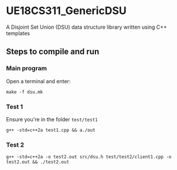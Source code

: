 # UE18CS311_GenericDSU
A Disjoint Set Union (DSU) data structure library written using C++ templates

## Steps to compile and run

### Main program

Open a terminal and enter:
```
make -f dsu.mk
```

### Test 1
Ensure you're in the folder `test/test1`
```
g++ -std=c++2a test1.cpp && a./out
```

### Test 2

```
g++ -std=c++2a -o test2.out src/dsu.h test/test2/client1.cpp -o test2.out && ./test2.out
```
